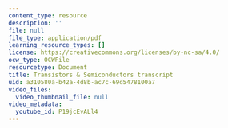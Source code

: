 ```yaml
---
content_type: resource
description: ''
file: null
file_type: application/pdf
learning_resource_types: []
license: https://creativecommons.org/licenses/by-nc-sa/4.0/
ocw_type: OCWFile
resourcetype: Document
title: Transistors & Semiconductors transcript
uid: a310580a-b42a-4d8b-ac7c-69d5478100a7
video_files:
  video_thumbnail_file: null
video_metadata:
  youtube_id: P19jcEvALl4
---
```

